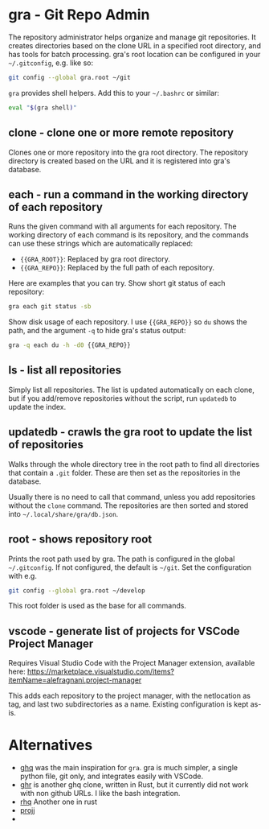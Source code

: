 # gra - Git Repo Admin

The repository administrator helps organize and manage git repositories. It creates directories
based on the clone URL in a specified root directory, and has tools for batch processing.
gra's root location can be configured in your `~/.gitconfig`, e.g. like so:

```sh
git config --global gra.root ~/git
```

`gra` provides shell helpers. Add this to your `~/.bashrc` or similar:

```sh
eval "$(gra shell)"
```

## clone - clone one or more remote repository

Clones one or more repository into the gra root directory. The
repository directory is created based on the URL and it is registered into
gra's database.

## each - run a command in the working directory of each repository

Runs the given command with all arguments for each repository. The working directory of each command
is its repository, and the commands can use these strings which are automatically replaced:

* `{{GRA_ROOT}}`: Replaced by gra root directory.
* `{{GRA_REPO}}`: Replaced by the full path of each repository.

Here are examples that you can try. Show short git status of each repository:

```sh
gra each git status -sb
```

Show disk usage of each repository. I use `{{GRA_REPO}}` so `du` shows the path, and the argument `-q`
to hide gra's status output:

```sh
gra -q each du -h -d0 {{GRA_REPO}}
```

## ls - list all repositories

Simply list all repositories. The list is updated automatically on each clone,
but if you add/remove repositories without the script, run `updatedb` to
update the index.

## updatedb - crawls the gra root to update the list of repositories

Walks through the whole directory tree in the root path to find all
directories that contain a `.git` folder. These are then set as the repositories
in the database.

Usually there is no need to call that command, unless you add repositories without
the `clone` command. The repositories are then sorted and stored into
`~/.local/share/gra/db.json`.

## root - shows repository root

Prints the root path used by gra. The path is configured in the global
`~/.gitconfig`. If not configured, the default is `~/git`. Set the
configuration with e.g.

```sh
git config --global gra.root ~/develop
```

This root folder is used as the base for all commands.

## vscode - generate list of projects for VSCode Project Manager

Requires Visual Studio Code with the Project Manager extension, available here:
https://marketplace.visualstudio.com/items?itemName=alefragnani.project-manager

This adds each repository to the project manager, with the netlocation as tag,
and last two subdirectories as a name. Existing configuration is kept as-is.


# Alternatives

* [ghq](https://github.com/x-motemen/ghq) was the main inspiration for `gra`. gra is much simpler,
  a single python file, git only, and integrates easily with VSCode.
* [ghr](https://github.com/siketyan/ghr) is another ghq clone, written in Rust, but it currently
  did not work with non github URLs. I like the bash integration.
* [rhq](https://github.com/ubnt-intrepid/rhq) Another one in rust
* [projj](https://github.com/popomore/projj)
* 